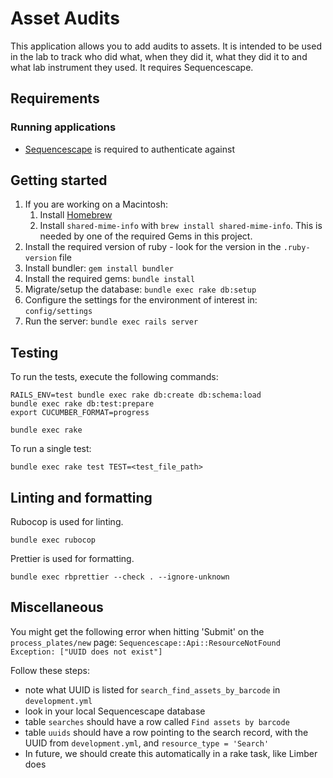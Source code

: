 # Asset Audits

This application allows you to add audits to assets. It is intended to be used in the lab to track
who did what, when they did it, what they did it to and what lab instrument they used. It requires
Sequencescape.

## Requirements

### Running applications

- [Sequencescape](https://github.com/sanger/sequencescape/) is required to authenticate against

## Getting started

1. If you are working on a Macintosh:
   1. Install [Homebrew](https://brew.sh)
   1. Install `shared-mime-info` with `brew install shared-mime-info`. This is
      needed by one of the required Gems in this project.
1. Install the required version of ruby - look for the version in the `.ruby-version` file
1. Install bundler: `gem install bundler`
1. Install the required gems: `bundle install`
1. Migrate/setup the database: `bundle exec rake db:setup`
1. Configure the settings for the environment of interest in: `config/settings`
1. Run the server: `bundle exec rails server`

## Testing

To run the tests, execute the following commands:

    RAILS_ENV=test bundle exec rake db:create db:schema:load
    bundle exec rake db:test:prepare
    export CUCUMBER_FORMAT=progress

    bundle exec rake

To run a single test:

    bundle exec rake test TEST=<test_file_path>

## Linting and formatting

Rubocop is used for linting.

```shell
bundle exec rubocop
```

Prettier is used for formatting.

```shell
bundle exec rbprettier --check . --ignore-unknown
```

## Miscellaneous

You might get the following error when hitting 'Submit' on the `process_plates/new` page:
`Sequencescape::Api::ResourceNotFound Exception: ["UUID does not exist"]`

Follow these steps:

- note what UUID is listed for `search_find_assets_by_barcode` in `development.yml`
- look in your local Sequencescape database
- table `searches` should have a row called `Find assets by barcode`
- table `uuids` should have a row pointing to the search record, with the UUID from
  `development.yml`, and `resource_type = 'Search'`
- In future, we should create this automatically in a rake task, like Limber does
